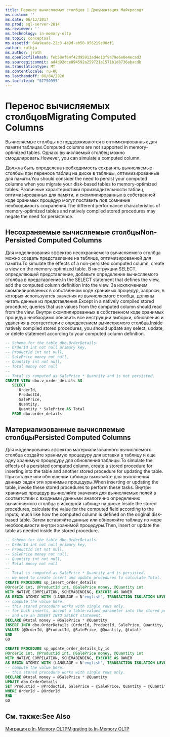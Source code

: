 ```yaml
---
title: Перенос вычисляемых столбцов | Документация Майкрософт
ms.custom: ''
ms.date: 06/13/2017
ms.prod: sql-server-2014
ms.reviewer: ''
ms.technology: in-memory-oltp
ms.topic: conceptual
ms.assetid: 64a9eade-22c3-4a9d-ab50-956219e08df1
author: rothja
ms.author: jroth
ms.openlocfilehash: feb50ef64f42d95913ad4e13f9a79e6e0e4ecad3
ms.sourcegitcommit: ad4d92dce894592a259721a1571b1d8736abacdb
ms.translationtype: MT
ms.contentlocale: ru-RU
ms.lasthandoff: 08/04/2020
ms.locfileid: "87750995"
---
```

# <a name="migrating-computed-columns"></a><span data-ttu-id="f7130-102">Перенос вычисляемых столбцов</span><span class="sxs-lookup"><span data-stu-id="f7130-102">Migrating Computed Columns</span></span>
  <span data-ttu-id="f7130-103">Вычисляемые столбцы не поддерживаются в оптимизированных для памяти таблицах.</span><span class="sxs-lookup"><span data-stu-id="f7130-103">Computed columns are not supported in memory-optimized tables.</span></span> <span data-ttu-id="f7130-104">Однако вычисляемый столбец можно смоделировать.</span><span class="sxs-lookup"><span data-stu-id="f7130-104">However, you can simulate a computed column.</span></span>  
  
 <span data-ttu-id="f7130-105">Должна быть определена необходимость сохранять вычисляемые столбцы при переносе таблиц на диске в таблицы, оптимизированные для памяти.</span><span class="sxs-lookup"><span data-stu-id="f7130-105">You should consider the need to persist your computed columns when you migrate your disk-based tables to memory-optimized tables.</span></span> <span data-ttu-id="f7130-106">Различные характеристики производительности таблиц, оптимизированных для памяти, и скомпилированных в собственной коде хранимых процедур могут поставить под сомнение необходимость сохранения.</span><span class="sxs-lookup"><span data-stu-id="f7130-106">The different performance characteristics of memory-optimized tables and natively compiled stored procedures may negate the need for persistence.</span></span>  
  
## <a name="non-persisted-computed-columns"></a><span data-ttu-id="f7130-107">Несохраняемые вычисляемые столбцы</span><span class="sxs-lookup"><span data-stu-id="f7130-107">Non-Persisted Computed Columns</span></span>  
 <span data-ttu-id="f7130-108">Для моделирования эффектов несохраняемого вычисляемого столбца можно создать представление на таблице, оптимизированной для памяти.</span><span class="sxs-lookup"><span data-stu-id="f7130-108">To simulate the effects of a non-persisted computed column, create a view on the memory-optimized table.</span></span> <span data-ttu-id="f7130-109">В инструкции SELECT, определяющей представление, добавьте определение вычисляемого столбца в представление.</span><span class="sxs-lookup"><span data-stu-id="f7130-109">In the SELECT statement that defines the view, add the computed column definition into the view.</span></span> <span data-ttu-id="f7130-110">За исключением скомпилированных в собственном коде хранимых процедур, запросы, в которых используются значения из вычисляемого столбца, должны читать данные из представления.</span><span class="sxs-lookup"><span data-stu-id="f7130-110">Except in a natively compiled stored procedure, queries that use values from the computed column should read from the view.</span></span> <span data-ttu-id="f7130-111">Внутри скомпилированных в собственном коде хранимых процедур необходимо обновить все инструкции выборки, обновления и удаления в соответствии с определением вычисляемого столбца.</span><span class="sxs-lookup"><span data-stu-id="f7130-111">Inside natively compiled stored procedures, you should update any select, update, or delete statement according to your computed column definition.</span></span>  
  
```sql  
-- Schema for the table dbo.OrderDetails:  
-- OrderId int not null primary key,  
-- ProductId int not null,  
-- SalePrice money not null,  
-- Quantity int not null,  
-- Total money not null  
--  
-- Total is computed as SalePrice * Quantity and is not persisted.  
CREATE VIEW dbo.v_order_details AS  
   SELECT  
      OrderId,  
      ProductId,  
      SalePrice,  
      Quantity,  
      Quantity * SalePrice AS Total  
   FROM dbo.order_details  
```  
  
## <a name="persisted-computed-columns"></a><span data-ttu-id="f7130-112">Материализованные вычисляемые столбцы</span><span class="sxs-lookup"><span data-stu-id="f7130-112">Persisted Computed Columns</span></span>  
 <span data-ttu-id="f7130-113">Для моделирования эффектов материализованного вычисляемого столбца создайте хранимую процедуру для вставки в таблицу и еще одну хранимую процедуру для обновления таблицы.</span><span class="sxs-lookup"><span data-stu-id="f7130-113">To simulate the effects of a persisted computed column, create a stored procedure for inserting into the table and another stored procedure for updating the table.</span></span> <span data-ttu-id="f7130-114">При вставке или обновлении таблицы вызывайте для выполнения данных задач эти хранимые процедуры.</span><span class="sxs-lookup"><span data-stu-id="f7130-114">When inserting or updating the table, invoke these stored procedures to perform these tasks.</span></span> <span data-ttu-id="f7130-115">Внутри хранимых процедур вычисляйте значения для вычисляемых полей в соответствии с входными данными аналогично определению вычисляемого столбца в исходной таблице на диске.</span><span class="sxs-lookup"><span data-stu-id="f7130-115">Inside the stored procedures, calculate the value for the computed field according to the inputs, much like how the computed column is defined on the original disk-based table.</span></span> <span data-ttu-id="f7130-116">Затем вставляйте данные или обновляйте таблицу по мере необходимости внутри хранимой процедуры.</span><span class="sxs-lookup"><span data-stu-id="f7130-116">Then, insert or update the table as needed inside the stored procedure.</span></span>  
  
```sql  
-- Schema for the table dbo.OrderDetails:  
-- OrderId int not null primary key,  
-- ProductId int not null,  
-- SalePrice money not null,  
-- Quantity int not null,  
-- Total money not null  
--  
-- Total is computed as SalePrice * Quantity and is persisted.  
-- we need to create insert and update procedures to calculate Total.  
CREATE PROCEDURE sp_insert_order_details   
@OrderId int, @ProductId int, @SalePrice money, @Quantity int  
WITH NATIVE_COMPILATION, SCHEMABINDING, EXECUTE AS OWNER  
AS BEGIN ATOMIC WITH (LANGUAGE = N'english', TRANSACTION ISOLATION LEVEL = SNAPSHOT)  
-- compute the value here.   
-- this stored procedure works with single rows only.  
-- for bulk inserts, accept a table-valued parameter into the stored procedure  
-- and use an INSERT INTO SELECT statement.  
DECLARE @total money = @SalePrice * @Quantity  
INSERT INTO dbo.OrderDetails (OrderId, ProductId, SalePrice, Quantity, Total)  
VALUES (@OrderId, @ProductId, @SalePrice, @Quantity, @total)  
END  
GO  
  
CREATE PROCEDURE sp_update_order_details_by_id  
@OrderId int, @ProductId int, @SalePrice money, @Quantity int  
WITH NATIVE_COMPILATION, SCHEMABINDING, EXECUTE AS OWNER  
AS BEGIN ATOMIC WITH (LANGUAGE = N'english', TRANSACTION ISOLATION LEVEL = SNAPSHOT)  
-- compute the value here.   
-- this stored procedure works with single rows only.  
DECLARE @total money = @SalePrice * @Quantity  
UPDATE dbo.OrderDetails   
SET ProductId = @ProductId, SalePrice = @SalePrice, Quantity = @Quantity, Total = @total  
WHERE OrderId = @OrderId  
END  
GO  
```  
  
## <a name="see-also"></a><span data-ttu-id="f7130-117">См. также:</span><span class="sxs-lookup"><span data-stu-id="f7130-117">See Also</span></span>  
 [<span data-ttu-id="f7130-118">Миграция в In-Memory OLTP</span><span class="sxs-lookup"><span data-stu-id="f7130-118">Migrating to In-Memory OLTP</span></span>](migrating-to-in-memory-oltp.md)  
  
  

